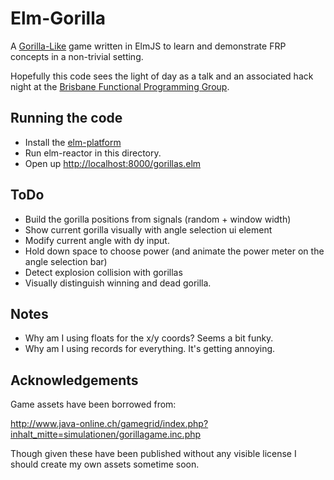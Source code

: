 Elm-Gorilla
===========

A [Gorilla-Like](http://en.wikipedia.org/wiki/Gorillas_(video_game))
game written in ElmJS to learn and demonstrate FRP concepts in a
non-trivial setting.

Hopefully this code sees the light of day as a talk and an associated
hack night at the [Brisbane Functional Programming Group](http://bfpg.org).

Running the code
----------------

* Install the [elm-platform](https://github.com/elm-lang/elm-platform)
* Run elm-reactor in this directory.
* Open up [http://localhost:8000/gorillas.elm](http://localhost:8000/gorillas.elm)

ToDo
----
* Build the gorilla positions from signals (random + window width)
* Show current gorilla visually with angle selection ui element
* Modify current angle with dy input.
* Hold down space to choose power (and animate the power meter on the angle selection bar)
* Detect explosion collision with gorillas
* Visually distinguish winning and dead gorilla.

Notes
-----
* Why am I using floats for the x/y coords? Seems a bit funky.
* Why am I using records for everything. It's getting annoying.

Acknowledgements
----------------

Game assets have been borrowed from:

http://www.java-online.ch/gamegrid/index.php?inhalt_mitte=simulationen/gorillagame.inc.php

Though given these have been published without any visible license I should create my
own assets sometime soon.

